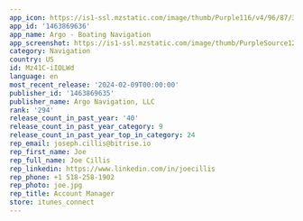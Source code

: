 ```yaml
---
app_icon: https://is1-ssl.mzstatic.com/image/thumb/Purple116/v4/96/87/3e/96873e6c-9a28-95b6-b571-e66b02bf1e99/AppIcon-1x_U007emarketing-0-7-0-85-220.png/1024x1024bb.png
app_id: '1463869636'
app_name: Argo - Boating Navigation
app_screenshot: https://is1-ssl.mzstatic.com/image/thumb/PurpleSource126/v4/04/64/bd/0464bda3-b60f-a218-79dc-14156ae61215/4d106131-41db-43f6-b870-c3763c1be9ff_6_5_Screen1.jpg/1284x2778bb.png
category: Navigation
country: US
id: Mz41C-iIOLWd
language: en
most_recent_release: '2024-02-09T00:00:00'
publisher_id: '1463869635'
publisher_name: Argo Navigation, LLC
rank: '294'
release_count_in_past_year: '40'
release_count_in_past_year_category: 9
release_count_in_past_year_top_in_category: 24
rep_email: joseph.cillis@bitrise.io
rep_first_name: Joe
rep_full_name: Joe Cillis
rep_linkedin: https://www.linkedin.com/in/joecillis
rep_phone: +1 518-258-1902
rep_photo: joe.jpg
rep_title: Account Manager
store: itunes_connect
---
```

